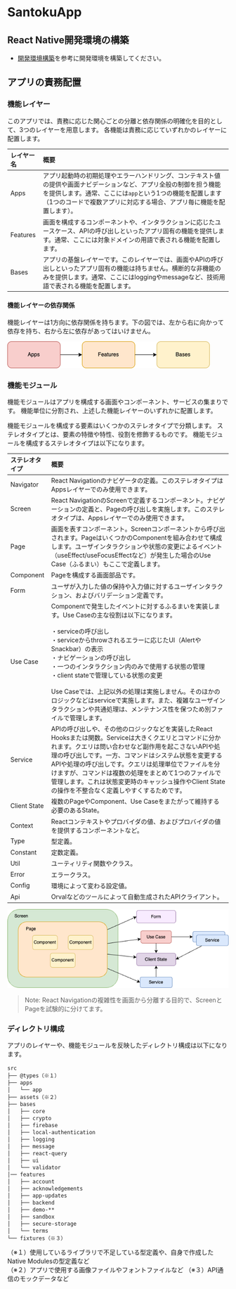 # SantokuApp

## React Native開発環境の構築

- [開発環境構築](https://ws-4020.github.io/mobile-app-crib-notes/react-native/santoku/development/development-environment)を参考に開発環境を構築してください。

## アプリの責務配置

### 機能レイヤー

このアプリでは、責務に応じた関心ごとの分離と依存関係の明確化を目的として、3つのレイヤーを用意します。
各機能は責務に応じていずれかのレイヤーに配置します。

| レイヤー名 | 概要 |
|:--|:--|
| Apps | アプリ起動時の初期処理やエラーハンドリング、コンテキスト値の提供や画面ナビデーションなど、アプリ全般の制御を担う機能を提供します。通常、ここには`app`という1つの機能を配置します（1つのコードで複数アプリに対応する場合、アプリ毎に機能を配置します）。|
| Features | 画面を構成するコンポーネントや、インタラクションに応じたユースケース、APIの呼び出しといったアプリ固有の機能を提供します。通常、ここには対象ドメインの用語で表される機能を配置します。 |
| Bases | アプリの基盤レイヤーです。このレイヤーでは、画面やAPIの呼び出しといったアプリ固有の機能は持ちません。横断的な非機能のみを提供します。通常、ここにはloggingやmessageなど、技術用語で表される機能を配置します。 |

#### 機能レイヤーの依存関係

機能レイヤーは1方向に依存関係を持ちます。下の図では、左から右に向かって依存を持ち、右から左に依存があってはいけません。

![layer-dependence.drawio.png](.attachments/layer-dependence.drawio.png)

### 機能モジュール

機能モジュールはアプリを構成する画面やコンポーネント、サービスの集まりです。
機能単位に分割され、上述した機能レイヤーのいずれかに配置します。

機能モジュールを構成する要素はいくつかのステレオタイプで分類します。
ステレオタイプとは、要素の特徴や特性、役割を修飾するものです。
機能モジュールを構成するステレオタイプは以下になります。

| ステレオタイプ | 概要 |
|:--|:--|
| Navigator | React Navigationのナビゲータの定義。このステレオタイプはAppsレイヤーでのみ使用できます。 |
| Screen | React NavigationのScreenで定義するコンポーネント。ナビゲーションの定義と、Pageの呼び出しを実施します。このステレオタイプは、Appsレイヤーでのみ使用できます。 |
| Page | 画面を表すコンポーネント。Screenコンポーネントから呼び出されます。PageはいくつかのComponentを組み合わせて構成します。ユーザインタラクションや状態の変更によるイベント（useEffect/useFocusEffectなど）が発生した場合のUse Case（ふるまい）もここで定義します。|
| Component | Pageを構成する画面部品です。|
| Form | ユーザが入力した値の保持や入力値に対するユーザインタラクション、およびバリデーション定義です。 |
| Use Case | Componentで発生したイベントに対するふるまいを実装します。Use Caseの主な役割は以下になります。<br><br>・serviceの呼び出し<br>・serviceからthrowされるエラーに応じたUI（AlertやSnackbar）の表示<br>・ナビゲーションの呼び出し<br>・一つのインタラクション内のみで使用する状態の管理<br>・client stateで管理している状態の変更<br><br>Use Caseでは、上記以外の処理は実施しません。そのほかのロジックなどはserviceで実施します。また、複雑なユーザインタラクションや共通処理は、メンテナンス性を保つため別ファイルで管理します。|
| Service | APIの呼び出しや、その他のロジックなどを実装したReact Hooksまたは関数。Serviceは大きくクエリとコマンドに分かれます。クエリは問い合わせなど副作用を起こさないAPIや処理の呼び出しです。一方、コマンドはシステム状態を変更するAPIや処理の呼び出しです。クエリは処理単位でファイルを分けますが、コマンドは複数の処理をまとめて1つのファイルで管理します。これは状態変更時のキャッシュ操作やClient Stateの操作を不整合なく定義しやすくするためです。|
| Client State | 複数のPageやComponent、Use Caseをまたがって維持する必要のあるState。 |
| Context | Reactコンテキストやプロバイダの値、およびプロバイダの値を提供するコンポーネントなど。 |
| Type | 型定義。 |
| Constant | 定数定義。 |
| Util | ユーティリティ関数やクラス。 |
| Error | エラークラス。 |
| Config | 環境によって変わる設定値。 |
| Api | Orvalなどのツールによって自動生成されたAPIクライアント。 |

![stereotype.drawio.png](.attachments/stereotype.drawio.png)

> Note: React Navigationの複雑性を画面から分離する目的で、ScreenとPageを試験的に分けてます。

### ディレクトリ構成

アプリのレイヤーや、機能モジュールを反映したディレクトリ構成は以下になります。

```
src
├── @types（※１）
├── apps
│   └── app
├── assets（※２）
├── bases
│   ├── core
│   ├── crypto
│   ├── firebase
│   ├── local-authentication
│   ├── logging
│   ├── message
│   ├── react-query
│   ├── ui
│   └── validator
│── features
│   ├── account
│   ├── acknowledgements
│   ├── app-updates
│   ├── backend
│   ├── demo-**
│   ├── sandbox
│   ├── secure-storage 
│   └── terms
└── fixtures（※３）
```

（※１）使用しているライブラリで不足している型定義や、自身で作成したNative Modulesの型定義など<br>
（※２）アプリで使用する画像ファイルやフォントファイルなど
（※３）API通信のモックデータなど
